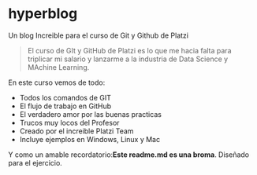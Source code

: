 # hyperblog
Un blog Increible para el curso de Git y Github de Platzi
>El curso de GIt y GitHub de Platzi es lo que me hacia falta para triplicar mi salario y lanzarme a la industria de Data Science y MAchine Learning.

En este curso vemos de todo:
* Todos los comandos de GIT
* El flujo de trabajo en GitHub
* El verdadero amor por las buenas practicas
* Trucos muy locos del Profesor
* Creado por el increible Platzi Team
* Incluye ejemplos en Windows, Linux y Mac

Y como un amable recordatorio:**Este readme.md es una broma**. Diseñado para el ejercicio.

